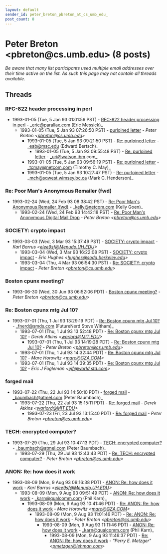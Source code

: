 ```yaml
---
layout: default
sender_id: peter_breton_pbreton_at_cs_umb_edu_
post_count: 8
---
```


# Peter Breton <pbreton<span>@</span>cs.umb.edu> (8 posts)

_Be aware that many list participants used multiple email addresses over their time active on the list. As such this page may not contain all threads available._

## Threads

### RFC-822 header processing in perl
+ 1993-01-05 (Tue, 5 Jan 93 01:01:56 PST) - [RFC-822 header processing in perl](/archive/1993/01/5d128341c0efea02390c4e9ef0e29fada84958f13d7bd95e9a2e9de71953946d) - _eric@parallax.com (Eric Messick)_
  + 1993-01-05 (Tue, 5 Jan 93 07:26:50 PST) - [purloined letter](/archive/1993/01/ace15c040f6143786e8c23629edafaae36d3024fe3329829b17f9df8c17cb662) - _Peter Breton \<pbreton@cs.umb.edu\>_
    + 1993-01-05 (Tue, 5 Jan 93 09:21:50 PST) - [Re: purloined letter](/archive/1993/01/ec693140922eae0713b1c26f0031cd9dfa48e8a0407024557fc021b31f27d786) - _eab@msc.edu (Edward Bertsch)_
      + 1993-01-05 (Tue, 5 Jan 93 09:55:48 PST) - [Re: purloined letter](/archive/1993/01/06c0483531ed4897a7b35ec802e5d97d6378a8ffcdd4c681356c887d44d11569) - _uri@watson.ibm.com_
    + 1993-01-05 (Tue, 5 Jan 93 09:56:19 PST) - [Re: purloined letter](/archive/1993/01/b82ad3fb6aa0ca333d839183ba07fab0f2b53cf96a55b11b7e3c22439e06c7aa) - _tcmay@netcom.com (Timothy C. May)_
    + 1993-01-05 (Tue, 5 Jan 93 10:27:47 PST) - [Re: purloined letter](/archive/1993/01/906e5c65b825d6def3d457061bde6b1b347b2fd37841d01e2b9633a221e7f440) - _mch@sqwest.wimsey.bc.ca (Mark C. Henderson)_

### Re: Poor Man's Anonymous Remailer (fwd)
+ 1993-02-24 (Wed, 24 Feb 93 08:38:42 PST) - [Re: Poor Man's Anonymous Remailer (fwd)](/archive/1993/02/1fb0c0300696a6db80e8eb7594a3b5b208a76392492b407e1f3a66aa00c988a0) - _kelly@netcom.com (Kelly Goen)_
  + 1993-02-24 (Wed, 24 Feb 93 14:42:18 PST) - [Re: Poor Man's Anonymous Digital Mail Drop](/archive/1993/02/f0041d35aacbc84f0d8fb1221d1e21ee7dea98143e32079db959ceb7a4d03c8e) - _Peter Breton \<pbreton@cs.umb.edu\>_

### SOCIETY: crypto impact
+ 1993-03-03 (Wed, 3 Mar 93 15:37:49 PST) - [SOCIETY: crypto impact](/archive/1993/03/12035361bfa963e028b198d61d92d533b67a6a9d5c8b7d3d43a884f32280e677) - _Karl Barrus \<elee9sf@Menudo.UH.EDU\>_
  + 1993-03-04 (Wed, 3 Mar 93 16:22:08 PST) - [SOCIETY: crypto impact](/archive/1993/03/ed44579613271fe13ab42932fda56567bd63d19fcc43ae9da90af3ed1f37e02c) - _Eric Hughes \<hughes@soda.berkeley.edu\>_
  + 1993-03-04 (Thu, 4 Mar 93 06:54:30 PST) - [Re: SOCIETY: crypto impact](/archive/1993/03/81ff2d8eecaa0fa472d4d963c67d6a60b2f862890bc5f70db4f679f7ae14fd39) - _Peter Breton \<pbreton@cs.umb.edu\>_

### Boston cpunx meeting?
+ 1993-06-30 (Wed, 30 Jun 93 06:52:06 PDT) - [Boston cpunx meeting?](/archive/1993/06/d0731eeddb3ea84a50c7579e784e2bfca97335be4b809a42af13d44b9993c6f8) - _Peter Breton \<pbreton@cs.umb.edu\>_

### Re: Boston cpunx mtg Jul 10?
+ 1993-07-01 (Thu, 1 Jul 93 13:29:19 PDT) - [Re: Boston cpunx mtg Jul 10?](/archive/1993/07/177891396fce0851137d8d3082843d0c776a0869a101f324227eb701e71bb657) - _fnerd@smds.com (FutureNerd Steve Witham)_
  + 1993-07-01 (Thu, 1 Jul 93 13:52:48 PDT) - [Re: Boston cpunx mtg Jul 10?](/archive/1993/07/cea328e31934c5c42eecfbe43047ee9f45e522fb7dc4dd4f7469b53448415298) - _Derek Atkins \<warlord@MIT.EDU\>_
    + 1993-07-01 (Thu, 1 Jul 93 14:19:28 PDT) - [Re: Boston cpunx mtg Jul 10?](/archive/1993/07/c71b4576ac473baf6485ea3c8c8b62e86aa125c0514cfe1715c7f4a11368aca5) - _Peter Breton \<pbreton@cs.umb.edu\>_
  + 1993-07-01 (Thu, 1 Jul 93 14:32:44 PDT) - [Re: Boston cpunx mtg Jul 10?](/archive/1993/07/8f345b44cbed92e154b8cba216983cdfbfff48492194565b4091fd16b9c7da79) - _Marc Horowitz \<marc@GZA.COM\>_
  + 1993-07-01 (Thu, 1 Jul 93 14:39:35 PDT) - [Re: Boston cpunx mtg Jul 10?](/archive/1993/07/7351f13a32fbee02fe98db20ac75cb0ef6d6c563b08a6fb7388f385d1e9acce0) - _Eric J Fogleman \<ejf@world.std.com\>_

### forged mail
+ 1993-07-22 (Thu, 22 Jul 93 14:50:10 PDT) - [forged mail](/archive/1993/07/330a306ba3c597568ef47f89acee901029a21c8509ab5c45ff375c2d758d6b4a) - _baumbach@atmel.com (Peter Baumbach)_
  + 1993-07-22 (Thu, 22 Jul 93 15:15:11 PDT) - [Re: forged mail](/archive/1993/07/52d40e97d483d02128118b02e3f9434dacf3a434b53f8ab354d599c56865d9cd) - _Derek Atkins \<warlord@MIT.EDU\>_
    + 1993-07-23 (Fri, 23 Jul 93 13:15:40 PDT) - [Re: forged mail](/archive/1993/07/96e808b7311b230c32f0526a42cb0a2264315838a176c03a76131f06dd7c55d0) - _Peter Breton \<pbreton@cs.umb.edu\>_

### TECH: encrypted computer?
+ 1993-07-29 (Thu, 29 Jul 93 10:47:13 PDT) - [TECH: encrypted computer?](/archive/1993/07/a57f258539d75e7074d985e22c6da00ddf949de9e63dab73e2a1fe83ec5610b6) - _baumbach@atmel.com (Peter Baumbach)_
  + 1993-07-29 (Thu, 29 Jul 93 12:43:43 PDT) - [Re: TECH: encrypted computer?](/archive/1993/07/c86859e2961117e71ea65e30feaa8824fcf03e2bd83ae0f7fee567c75861b5b2) - _Peter Breton \<pbreton@cs.umb.edu\>_

### ANON: Re: how does it work
+ 1993-08-09 (Mon, 9 Aug 93 09:16:38 PDT) - [ANON: Re: how does it work](/archive/1993/08/005b08d871e3d96bdaa850cffc58f971fe78a3b03b6769edfeeb55ea5d869c8f) - _Karl Barrus \<elee9sf@Menudo.UH.EDU\>_
  + 1993-08-09 (Mon, 9 Aug 93 09:51:49 PDT) - [ANON: Re: how does it work](/archive/1993/08/a7ef10e6734dd8159f485d2737b76c282e1d2b1ada5cbd4db7dae96559e4e0fd) - _karn@qualcomm.com (Phil Karn)_
    + 1993-08-09 (Mon, 9 Aug 93 10:41:46 PDT) - [Re: ANON: Re: how does it work](/archive/1993/08/0c4e89ab49b8d07d1b3bf467b92afb57485dc3f2afbf5fe72853718be7403040) - _Marc Horowitz \<marc@GZA.COM\>_
      + 1993-08-09 (Mon, 9 Aug 93 11:01:46 PDT) - [Re: ANON: Re: how does it work](/archive/1993/08/c1a906869ca48c655431babfef968cb1b84960fbf07886b476c59e581dc3ef04) - _Peter Breton \<pbreton@cs.umb.edu\>_
        + 1993-08-09 (Mon, 9 Aug 93 11:11:46 PDT) - [ANON: Re: how does it work](/archive/1993/08/a10eacb2ad8243ab535675b16ddf6ddee262c33c9eb4f2e84f38f2fb5b590bdd) - _karn@qualcomm.com (Phil Karn)_
          + 1993-08-09 (Mon, 9 Aug 93 11:46:37 PDT) - [Re: ANON: Re: how does it work](/archive/1993/08/46e08a2251d31d8ccd8d7b4757789edddbe120b3d64335a3d1962e50e53beb7b) - _"Perry E. Metzger" \<pmetzger@lehman.com\>_

